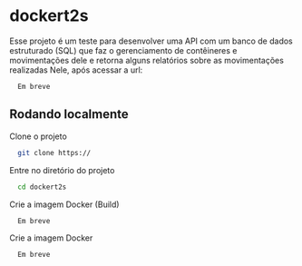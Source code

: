 
# dockert2s

Esse projeto é um teste para desenvolver uma API com um banco de dados estruturado (SQL) que faz o gerenciamento de contêineres e movimentações dele e retorna alguns relatórios sobre as movimentações realizadas
Nele, após acessar a url:

```http
  Em breve
```


## Rodando localmente

Clone o projeto

```bash
  git clone https://
```

Entre no diretório do projeto

```bash
  cd dockert2s
```

Crie a imagem Docker (Build)

```bash
  Em breve
```

Crie a imagem Docker

```bash
  Em breve
```

